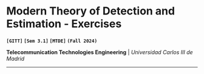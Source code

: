 # Modern Theory of Detection and Estimation - Exercises
**`[GITT]` `[Sem 3.1]` `[MTDE]` `(Fall 2024)`**

**Telecommunication Technologies Engineering** | *Universidad Carlos III de Madrid*

---
